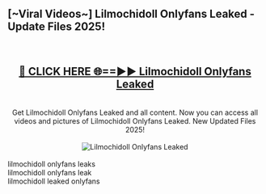 <h2>[~Viral Videos~] Lilmochidoll Onlyfans Leaked - Update Files 2025!</h2>
<br>
<div align="center">
<h2><a href="https://betterlinks.top/A2PfLJ" rel="nofollow">🔴 CLICK HERE 🌐==►► Lilmochidoll Onlyfans Leaked</a></h2>
<br>
Get Lilmochidoll Onlyfans Leaked and all content. Now you can access all videos and pictures of Lilmochidoll Onlyfans Leaked. New Updated Files 2025!
<br>
<br>
<a href="https://betterlinks.top/A2PfLJ" rel="nofollow" data-target="animated-image.originalLink"><img src="https://i.ibb.co.com/WyWwxjT/player-gif2.gif" alt="Lilmochidoll Onlyfans Leaked" style="max-width: 100%; display: inline-block;" data-target="animated-image.originalImage"></a>
</div>
<br>
lilmochidoll onlyfans leaks<br>
lilmochidoll onlyfans leak<br>
lilmochidoll leaked onlyfans
